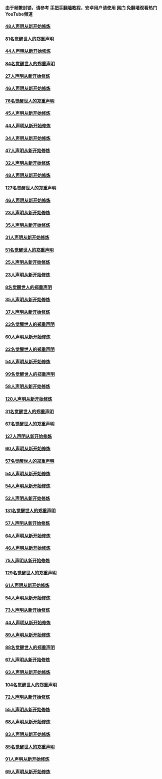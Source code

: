 #### 由于频繁封锁，请参考 [手把手翻墙教程](https://github.com/gfw-breaker/guides/wiki/)，安卓用户请使用 [网门](https://github.com/gfw-breaker/nogfw/blob/master/dl.md?t=03061800) 免翻墙观看热门YouTube频道 

#### [48人声明从新开始修炼](../pages/91/421605.md?t=03061800) 

#### [81名觉醒世人的郑重声明](../pages/91/421656.md?t=03061800) 

#### [44人声明从新开始修炼](../pages/91/421544.md?t=03061800) 

#### [84名觉醒世人的郑重声明](../pages/91/421543.md?t=03061800) 

#### [27人声明从新开始修炼](../pages/91/421465.md?t=03061800) 

#### [46人声明从新开始修炼](../pages/91/421454.md?t=03061800) 

#### [76名觉醒世人的郑重声明](../pages/91/421453.md?t=03061800) 

#### [45人声明从新开始修炼](../pages/91/421452.md?t=03061800) 

#### [44人声明从新开始修炼](../pages/91/421422.md?t=03061800) 

#### [34人声明从新开始修炼](../pages/91/421322.md?t=03061800) 

#### [47人声明从新开始修炼](../pages/91/421264.md?t=03061800) 

#### [32人声明从新开始修炼](../pages/91/421225.md?t=03061800) 

#### [48人声明从新开始修炼](../pages/91/421202.md?t=03061800) 

#### [127名觉醒世人的郑重声明](../pages/91/421224.md?t=03061800) 

#### [46人声明从新开始修炼](../pages/91/421203.md?t=03061800) 

#### [23人声明从新开始修炼](../pages/91/421138.md?t=03061800) 

#### [35人声明从新开始修炼](../pages/91/421122.md?t=03061800) 

#### [31人声明从新开始修炼](../pages/91/421081.md?t=03061800) 

#### [51名觉醒世人的郑重声明](../pages/91/421080.md?t=03061800) 

#### [25人声明从新开始修炼](../pages/91/421020.md?t=03061800) 

#### [23人声明从新开始修炼](../pages/91/420884.md?t=03061800) 

#### [8名觉醒世人的郑重声明](../pages/91/420883.md?t=03061800) 

#### [35人声明从新开始修炼](../pages/91/420809.md?t=03061800) 

#### [37人声明从新开始修炼](../pages/91/420766.md?t=03061800) 

#### [23名觉醒世人的郑重声明](../pages/91/420765.md?t=03061800) 

#### [60人声明从新开始修炼](../pages/91/420727.md?t=03061800) 

#### [22名觉醒世人的郑重声明](../pages/91/420726.md?t=03061800) 

#### [54人声明从新开始修炼](../pages/91/420529.md?t=03061800) 

#### [99名觉醒世人的郑重声明](../pages/91/420528.md?t=03061800) 

#### [58人声明从新开始修炼](../pages/91/420198.md?t=03061800) 

#### [120人声明从新开始修炼](../pages/91/420141.md?t=03061800) 

#### [31名觉醒世人的郑重声明](../pages/91/420197.md?t=03061800) 

#### [67名觉醒世人的郑重声明](../pages/91/420140.md?t=03061800) 

#### [127人声明从新开始修炼](../pages/91/420082.md?t=03061800) 

#### [60人声明从新开始修炼](../pages/91/420081.md?t=03061800) 

#### [57名觉醒世人的郑重声明](../pages/91/420080.md?t=03061800) 

#### [54人声明从新开始修炼](../pages/91/419533.md?t=03061800) 

#### [54人声明从新开始修炼](../pages/91/419532.md?t=03061800) 

#### [52人声明从新开始修炼](../pages/91/419531.md?t=03061800) 

#### [131名觉醒世人的郑重声明](../pages/91/419530.md?t=03061800) 

#### [57人声明从新开始修炼](../pages/91/419430.md?t=03061800) 

#### [64人声明从新开始修炼](../pages/91/419429.md?t=03061800) 

#### [46人声明从新开始修炼](../pages/91/419428.md?t=03061800) 

#### [75人声明从新开始修炼](../pages/91/419427.md?t=03061800) 

#### [129名觉醒世人的郑重声明](../pages/91/419426.md?t=03061800) 

#### [61人声明从新开始修炼](../pages/91/419198.md?t=03061800) 

#### [54人声明从新开始修炼](../pages/91/419197.md?t=03061800) 

#### [73人声明从新开始修炼](../pages/91/419196.md?t=03061800) 

#### [44人声明从新开始修炼](../pages/91/419075.md?t=03061800) 

#### [89人声明从新开始修炼](../pages/91/419074.md?t=03061800) 

#### [88名觉醒世人的郑重声明](../pages/91/419195.md?t=03061800) 

#### [67人声明从新开始修炼](../pages/91/419073.md?t=03061800) 

#### [63人声明从新开始修炼](../pages/91/419072.md?t=03061800) 

#### [104名觉醒世人的郑重声明](../pages/91/419071.md?t=03061800) 

#### [72人声明从新开始修炼](../pages/91/418902.md?t=03061800) 

#### [55人声明从新开始修炼](../pages/91/418901.md?t=03061800) 

#### [68人声明从新开始修炼](../pages/91/418900.md?t=03061800) 

#### [83人声明从新开始修炼](../pages/91/418757.md?t=03061800) 

#### [85名觉醒世人的郑重声明](../pages/91/418899.md?t=03061800) 

#### [91人声明从新开始修炼](../pages/91/418756.md?t=03061800) 

#### [69人声明从新开始修炼](../pages/91/418755.md?t=03061800) 

